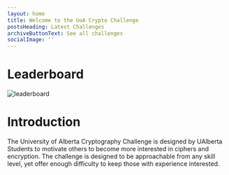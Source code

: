 ```yaml
---
layout: home
title: Welcome to the UoA Crypto Challenge
postsHeading: Latest Challenges
archiveButtonText: See all challenges
socialImage: ''
---
```

# Leaderboard
![leaderboard](https://www.dropbox.com/s/m1c29g2y9tnjtvy/toucan.jpg?raw=1 "Leaderboard")

# Introduction

The University of Alberta Cryptography Challenge is designed by UAlberta Students to motivate others to become more interested in ciphers and encryption. The challenge is designed to be approachable from any skill level, yet offer enough difficulty to keep those with experience interested.
